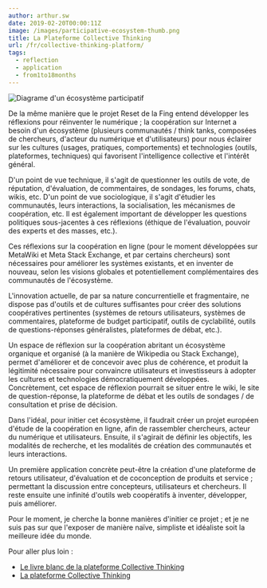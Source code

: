 ```yaml
---
author: arthur.sw
date: 2019-02-20T00:00:11Z
image: /images/participative-ecosystem-thumb.png
title: La Plateforme Collective Thinking
url: /fr/collective-thinking-platform/
tags:
  - reflection
  - application
  - from1to18months
---
```


![Diagrame d'un écosystème participatif](/images/participative-ecosystem.png)

De la même manière que le projet Reset de la Fing entend développer les réflexions pour réinventer le numérique ; la coopération sur Internet a besoin d'un écosystème (plusieurs communautés / think tanks, composées de chercheurs, d'acteur du numérique et d'utilisateurs) pour nous éclairer sur les cultures (usages, pratiques, comportements) et technologies (outils, plateformes, techniques) qui favorisent l'intelligence collective et l'intérêt général.

D'un point de vue technique, il s'agit de questionner les outils de vote, de réputation, d'évaluation, de commentaires, de sondages, les forums, chats, wikis, etc.
D'un point de vue sociologique, il s'agit d'étudier les communautés, leurs interactions, la socialisation, les mécanismes de coopération, etc.
Il est également important de développer les questions politiques sous-jacentes à ces réflexions (éthique de l'évaluation, pouvoir des experts et des masses, etc.).

Ces réflexions sur la coopération en ligne (pour le moment développées sur MetaWiki et Meta Stack Exchange, et par certains chercheurs) sont nécessaires pour améliorer les systèmes existants, et en inventer de nouveau, selon les visions globales et potentiellement complémentaires des communautés de l'écosystème.

L'innovation actuelle, de par sa nature concurrentielle et fragmentaire, ne dispose pas d'outils et de cultures suffisantes pour créer des solutions coopératives pertinentes (systèmes de retours utilisateurs, systèmes de commentaires, plateforme de budget participatif,  outils de cyclabilité, outils de questions-réponses généralistes, plateformes de débat, etc.).

Un espace de réflexion sur la coopération abritant un écosystème organique et organisé (à la manière de Wikipedia ou Stack Exchange), permet d'améliorer et de concevoir avec plus de cohérence, et produit la légitimité nécessaire pour convaincre utilisateurs et
investisseurs à adopter les cultures et technologies démocratiquement développées. Concrètement, cet espace de réflexion pourrait se situer entre le wiki, le site de question-réponse, la plateforme de débat et les outils de sondages / de consultation et prise de décision.

Dans l'idéal, pour initier cet écosystème, il faudrait créer un projet européen d'étude de la coopération en ligne, afin de rassembler chercheurs, acteur du numérique et utilisateurs.
Ensuite, il s'agirait de définir les objectifs, les modalités de recherche, et les modalités de création des communautés et leurs interactions.

Un première application concrète peut-être la création d'une plateforme de retours utilisateur, d'évaluation et de coconception de produits et service ; permettant la discussion entre concepteurs, utilisateurs et chercheurs.
Il reste ensuite une infinité d'outils web coopératifs à inventer, développer, puis améliorer.

Pour le moment, je cherche la bonne manières d'initier ce projet ; et je ne suis pas sur que l'exposer de manière naïve, simpliste et idéaliste soit la meilleure idée du monde.

Pour aller plus loin : 

 - [Le livre blanc de la plateforme Collective Thinking](https://hackmd.io/s/Sk4YpSyNV#) 
 - [La plateforme Collective Thinking](http://meta.collectivethinking.pw/)

